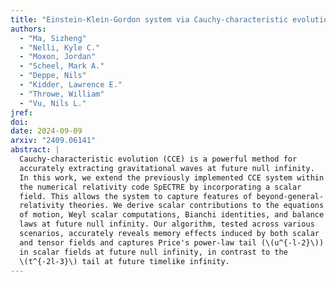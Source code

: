```yaml
---
title: "Einstein-Klein-Gordon system via Cauchy-characteristic evolution: Computation of memory and ringdown tail"
authors:
  - "Ma, Sizheng"
  - "Nelli, Kyle C."
  - "Moxon, Jordan"
  - "Scheel, Mark A."
  - "Deppe, Nils"
  - "Kidder, Lawrence E."
  - "Throwe, William"
  - "Vu, Nils L."
jref:
doi:
date: 2024-09-09
arxiv: "2409.06141"
abstract: |
  Cauchy-characteristic evolution (CCE) is a powerful method for
  accurately extracting gravitational waves at future null infinity.
  In this work, we extend the previously implemented CCE system within
  the numerical relativity code SpECTRE by incorporating a scalar
  field. This allows the system to capture features of beyond-general-
  relativity theories. We derive scalar contributions to the equations
  of motion, Weyl scalar computations, Bianchi identities, and balance
  laws at future null infinity. Our algorithm, tested across various
  scenarios, accurately reveals memory effects induced by both scalar
  and tensor fields and captures Price's power-law tail (\(u^{-l-2}\))
  in scalar fields at future null infinity, in contrast to the
  \(t^{-2l-3}\) tail at future timelike infinity.
---
```

